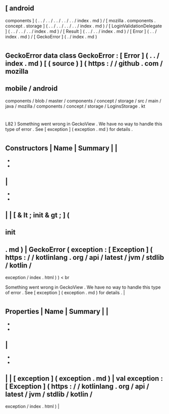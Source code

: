 [
android
-
components
]
(
.
.
/
.
.
/
.
.
/
.
.
/
.
.
/
index
.
md
)
/
[
mozilla
.
components
.
concept
.
storage
]
(
.
.
/
.
.
/
.
.
/
.
.
/
index
.
md
)
/
[
LoginValidationDelegate
]
(
.
.
/
.
.
/
.
.
/
index
.
md
)
/
[
Result
]
(
.
.
/
.
.
/
index
.
md
)
/
[
Error
]
(
.
.
/
index
.
md
)
/
[
GeckoError
]
(
.
/
index
.
md
)
#
GeckoError
data
class
GeckoError
:
[
Error
]
(
.
.
/
index
.
md
)
[
(
source
)
]
(
https
:
/
/
github
.
com
/
mozilla
-
mobile
/
android
-
components
/
blob
/
master
/
components
/
concept
/
storage
/
src
/
main
/
java
/
mozilla
/
components
/
concept
/
storage
/
LoginsStorage
.
kt
#
L82
)
Something
went
wrong
in
GeckoView
.
We
have
no
way
to
handle
this
type
of
error
.
See
[
exception
]
(
exception
.
md
)
for
details
.
#
#
#
Constructors
|
Name
|
Summary
|
|
-
-
-
|
-
-
-
|
|
[
&
lt
;
init
&
gt
;
]
(
-
init
-
.
md
)
|
GeckoError
(
exception
:
[
Exception
]
(
https
:
/
/
kotlinlang
.
org
/
api
/
latest
/
jvm
/
stdlib
/
kotlin
/
-
exception
/
index
.
html
)
)
<
br
>
Something
went
wrong
in
GeckoView
.
We
have
no
way
to
handle
this
type
of
error
.
See
[
exception
]
(
exception
.
md
)
for
details
.
|
#
#
#
Properties
|
Name
|
Summary
|
|
-
-
-
|
-
-
-
|
|
[
exception
]
(
exception
.
md
)
|
val
exception
:
[
Exception
]
(
https
:
/
/
kotlinlang
.
org
/
api
/
latest
/
jvm
/
stdlib
/
kotlin
/
-
exception
/
index
.
html
)
|
